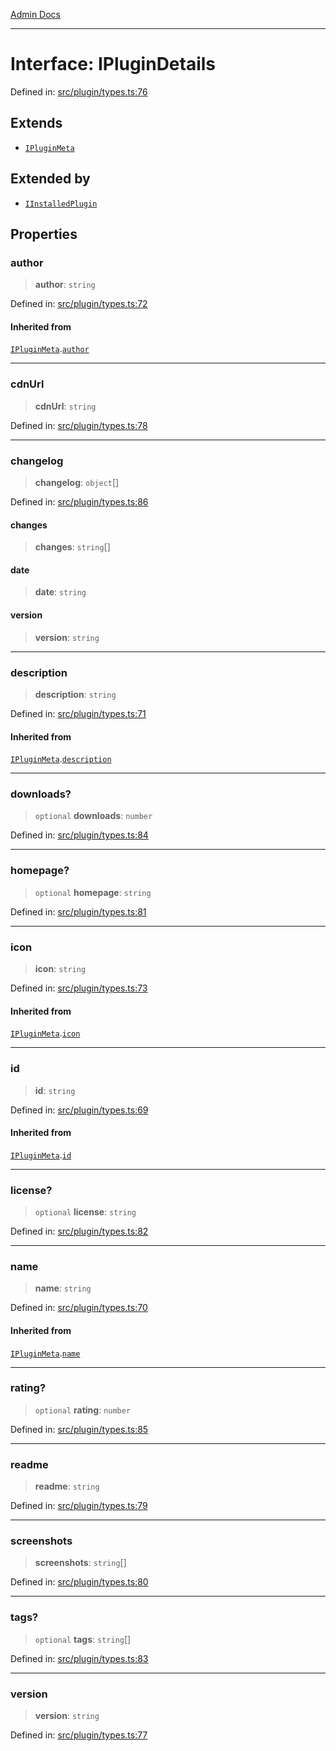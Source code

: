 [Admin Docs](/)

***

# Interface: IPluginDetails

Defined in: [src/plugin/types.ts:76](https://github.com/PalisadoesFoundation/talawa-admin/blob/main/src/plugin/types.ts#L76)

## Extends

- [`IPluginMeta`](IPluginMeta.md)

## Extended by

- [`IInstalledPlugin`](IInstalledPlugin.md)

## Properties

### author

> **author**: `string`

Defined in: [src/plugin/types.ts:72](https://github.com/PalisadoesFoundation/talawa-admin/blob/main/src/plugin/types.ts#L72)

#### Inherited from

[`IPluginMeta`](IPluginMeta.md).[`author`](IPluginMeta.md#author)

***

### cdnUrl

> **cdnUrl**: `string`

Defined in: [src/plugin/types.ts:78](https://github.com/PalisadoesFoundation/talawa-admin/blob/main/src/plugin/types.ts#L78)

***

### changelog

> **changelog**: `object`[]

Defined in: [src/plugin/types.ts:86](https://github.com/PalisadoesFoundation/talawa-admin/blob/main/src/plugin/types.ts#L86)

#### changes

> **changes**: `string`[]

#### date

> **date**: `string`

#### version

> **version**: `string`

***

### description

> **description**: `string`

Defined in: [src/plugin/types.ts:71](https://github.com/PalisadoesFoundation/talawa-admin/blob/main/src/plugin/types.ts#L71)

#### Inherited from

[`IPluginMeta`](IPluginMeta.md).[`description`](IPluginMeta.md#description)

***

### downloads?

> `optional` **downloads**: `number`

Defined in: [src/plugin/types.ts:84](https://github.com/PalisadoesFoundation/talawa-admin/blob/main/src/plugin/types.ts#L84)

***

### homepage?

> `optional` **homepage**: `string`

Defined in: [src/plugin/types.ts:81](https://github.com/PalisadoesFoundation/talawa-admin/blob/main/src/plugin/types.ts#L81)

***

### icon

> **icon**: `string`

Defined in: [src/plugin/types.ts:73](https://github.com/PalisadoesFoundation/talawa-admin/blob/main/src/plugin/types.ts#L73)

#### Inherited from

[`IPluginMeta`](IPluginMeta.md).[`icon`](IPluginMeta.md#icon)

***

### id

> **id**: `string`

Defined in: [src/plugin/types.ts:69](https://github.com/PalisadoesFoundation/talawa-admin/blob/main/src/plugin/types.ts#L69)

#### Inherited from

[`IPluginMeta`](IPluginMeta.md).[`id`](IPluginMeta.md#id)

***

### license?

> `optional` **license**: `string`

Defined in: [src/plugin/types.ts:82](https://github.com/PalisadoesFoundation/talawa-admin/blob/main/src/plugin/types.ts#L82)

***

### name

> **name**: `string`

Defined in: [src/plugin/types.ts:70](https://github.com/PalisadoesFoundation/talawa-admin/blob/main/src/plugin/types.ts#L70)

#### Inherited from

[`IPluginMeta`](IPluginMeta.md).[`name`](IPluginMeta.md#name)

***

### rating?

> `optional` **rating**: `number`

Defined in: [src/plugin/types.ts:85](https://github.com/PalisadoesFoundation/talawa-admin/blob/main/src/plugin/types.ts#L85)

***

### readme

> **readme**: `string`

Defined in: [src/plugin/types.ts:79](https://github.com/PalisadoesFoundation/talawa-admin/blob/main/src/plugin/types.ts#L79)

***

### screenshots

> **screenshots**: `string`[]

Defined in: [src/plugin/types.ts:80](https://github.com/PalisadoesFoundation/talawa-admin/blob/main/src/plugin/types.ts#L80)

***

### tags?

> `optional` **tags**: `string`[]

Defined in: [src/plugin/types.ts:83](https://github.com/PalisadoesFoundation/talawa-admin/blob/main/src/plugin/types.ts#L83)

***

### version

> **version**: `string`

Defined in: [src/plugin/types.ts:77](https://github.com/PalisadoesFoundation/talawa-admin/blob/main/src/plugin/types.ts#L77)
